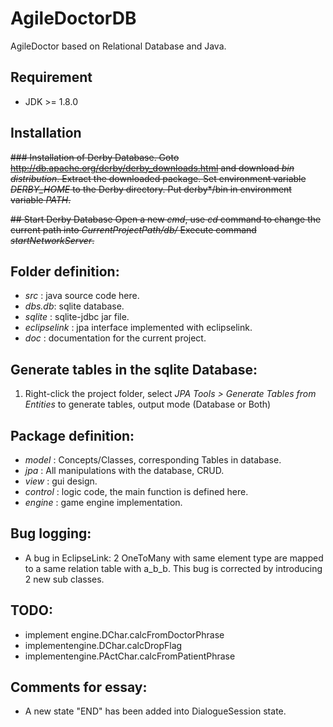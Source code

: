 # AgileDoctorDB
AgileDoctor based on Relational Database and Java.

## Requirement
* JDK >= 1.8.0

## Installation
<del>### Installation of Derby Database.
Goto  http://db.apache.org/derby/derby_downloads.html and download *bin distribution*.
Extract the downloaded package.
Set environment variable *DERBY_HOME* to the Derby directory.
Put derby\*/bin in environment variable *PATH*.</del>

<del>## Start Derby Database
Open a new *cmd*, use *cd* command to change the current path into *CurrentProjectPath/db/* 
Execute command *startNetworkServer*.</del>

## Folder definition:
* *src* : java source code here.
* *dbs.db*: sqlite database.
* *sqlite* : sqlite-jdbc jar file.
* *eclipselink* : jpa interface implemented with eclipselink.
* *doc* : documentation for the current project.

## Generate tables in the sqlite Database:
1. Right-click the project folder, select *JPA Tools > Generate Tables from Entities* to generate tables, output mode (Database or Both)

## Package definition:
* *model* : Concepts/Classes, corresponding Tables in database.
* *jpa* : All manipulations with the database, CRUD.
* *view* : gui design.
* *control* : logic code, the main function is defined here.
* *engine* : game engine implementation.

## Bug logging:
* A bug in EclipseLink: 2 OneToMany with same element type are mapped to a same relation table with a_b_b. This bug is corrected by introducing 2 new sub classes.

## TODO:
* implement engine.DChar.calcFromDoctorPhrase
* implementengine.DChar.calcDropFlag
* implementengine.PActChar.calcFromPatientPhrase

## Comments for essay:
* A new state "END" has been added into DialogueSession state.
